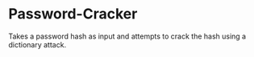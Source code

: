 # Password-Cracker
Takes a password hash as input and attempts to crack the hash using a dictionary attack.

